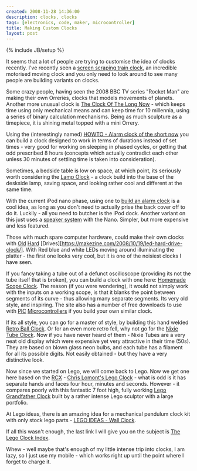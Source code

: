 ```yaml
---
created: 2008-11-28 14:36:00
description: clocks, clocks
tags: [electronics, code, maker, microcontroller]
title: Making Custom Clocks
layout: post
---
```

{% include JB/setup %}

It seems that a lot of people are trying to customise the idea of clocks recently. I've recently seen a [screen scraping train clock](https://makezine.com/2007/08/28/my-train-schedule-alarm-clock/), an incredible motorised moving clock and you only need to look around to see many people are building variants on clocks.

Some crazy people, having seen the 2008 BBC TV series "Rocket Man" are making their own Orreries, clocks that models movements of planets. Another more unusual clock is [The Clock Of The Long Now](http://longnow.org/clock/) - which keeps time using only mechanical means and can keep time for 10 millennia, using a series of binary calculation mechanisms. Being as much sculpture as a timepiece, it is shining metal topped with a mini Orrery.

Using the (interestingly named) [HOWTO - Alarm clock of the short now](https://makezine.com/2005/11/04/how-to-alarm-clock-of-the/) you can build a clock designed to work in terms of durations instead of set times - very good for working on sleeping in phased cycles, or getting that odd prescribed 8 hours (concepts which actually contradict each other unless 30 minutes of settling time is taken into consideration).

Sometimes, a bedside table is low on space, at which point, its seriously worth considering the [Lamp Olock](https://makezine.com/2005/05/06/the-lamp-olock-alarm-cloc/) - a clock build into the base of the deskside lamp, saving space, and looking rather cool and different at the same time.

With the current iPod nano phase, using one to [build an alarm clock](https://makezine.com/2005/09/21/diy-ipod-nano-alarm-clock/) is a cool idea, as long as you don't need to actually prise the back cover off to do it. Luckily - all you need to butcher is the iPod dock. Another variant on this just uses a
[speaker system](https://makezine.com/2005/09/15/ipod-nano-speaker-alarm-c/) with the Nano. Simpler, but more expensive and less featured.

Those with much spare computer hardware, could make their own clocks with [Old](https://makezine.com/2005/08/30/how-to-make-a-hard-drive/) [Hard](https://makezine.com/2007/09/17/hard-drive-clock-1/) [Drives][https://makezine.com/2008/10/19/led-hard-drive-clock/]. With Red blue and white LEDs moving around illuminating the platter - the first one looks very cool, but it is one of the noisiest clocks I have seen.

If you fancy taking a tube out of a defunct oscilloscope (providing its not the tube itself that is broken), you can build a clock with one here:
[Homemade Scope Clock](http://www.webx.dk/oz2cpu/clock-scope/scope.htm). The reason (if you were wondering), it would not simply work with the inputs on a working scope, is that it blanks the point between segments of its curve - thus allowing many separate segments. Its very old style, and inspiring. The site
also has a number of free downloads to use with
[PIC](/wiki/pic) [Microcontrollers](/wiki/microcontroller) if you build your own similar clock.

If its all style, you can go for a master of style, by building this hand welded
[Retro Ball Clock](http://www.finkbuilt.com/blog/ball-clock/). Or for an even more retro fell, why not go for the [Nixie Tube Clock](http://www.finkbuilt.com/blog/numerical-indicator-experimental-1/trackback/). Now if you have never heard of them - Nixie Tubes are a very neat old display which were expensive yet very attractive in their time (50s). They are based on blown glass neon bulbs, and each tube has a filament for all its possible digits. Not easily obtained - but they have a very distinctive look.

Now since we started on Lego, we will come back to Lego. Now we get one here based on the [RCX](/wiki/rcx) - [Chris Lomont's Lego Clock](http://lomont.org/lego/clock-i/) - what is odd is it has separate hands and faces four hour, minutes and seconds. However - it compares poorly with this fantastic 7 foot high, fully working [Lego Grandfather Clock](http://www.ericharshbarger.org/lego/clock.html) built by a rather intense Lego sculptor with a large portfolio.

At Lego ideas, there is an amazing idea for a mechanical pendulum clock kit with only stock lego parts - [LEGO IDEAS - Wall Clock](https://ideas.lego.com/projects/5f13f0c2-284c-4cb2-b649-f554f29e1514).

If all this wasn't enough, the last link I will give you on the subject is [The Lego Clock Index](http://popbubble.com/Lego/LegoClocks/).

Whew - well maybe that's enough of my little intense trip into clocks, I am lazy, so I just use my mobile - which works right up until the point where I forget to charge it.
